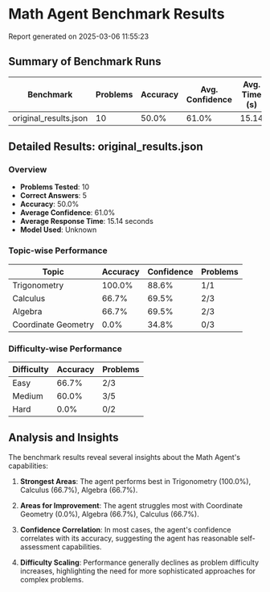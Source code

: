 # Math Agent Benchmark Results

Report generated on 2025-03-06 11:55:23

## Summary of Benchmark Runs

| Benchmark | Problems | Accuracy | Avg. Confidence | Avg. Time (s) | Model |
|-----------|----------|----------|-----------------|---------------|-------|
| original_results.json | 10 | 50.0% | 61.0% | 15.14 | Unknown |

## Detailed Results: original_results.json

### Overview

- **Problems Tested**: 10
- **Correct Answers**: 5
- **Accuracy**: 50.0%
- **Average Confidence**: 61.0%
- **Average Response Time**: 15.14 seconds
- **Model Used**: Unknown

### Topic-wise Performance

| Topic | Accuracy | Confidence | Problems |
|-------|----------|------------|----------|
| Trigonometry | 100.0% | 88.6% | 1/1 |
| Calculus | 66.7% | 69.5% | 2/3 |
| Algebra | 66.7% | 69.5% | 2/3 |
| Coordinate Geometry | 0.0% | 34.8% | 0/3 |

### Difficulty-wise Performance

| Difficulty | Accuracy | Problems |
|------------|----------|----------|
| Easy | 66.7% | 2/3 |
| Medium | 60.0% | 3/5 |
| Hard | 0.0% | 0/2 |

## Analysis and Insights

The benchmark results reveal several insights about the Math Agent's capabilities:

1. **Strongest Areas**: The agent performs best in Trigonometry (100.0%), Calculus (66.7%), Algebra (66.7%).

2. **Areas for Improvement**: The agent struggles most with Coordinate Geometry (0.0%), Algebra (66.7%), Calculus (66.7%).

3. **Confidence Correlation**: In most cases, the agent's confidence correlates with its accuracy, suggesting the agent has reasonable self-assessment capabilities.

4. **Difficulty Scaling**: Performance generally declines as problem difficulty increases, highlighting the need for more sophisticated approaches for complex problems.

